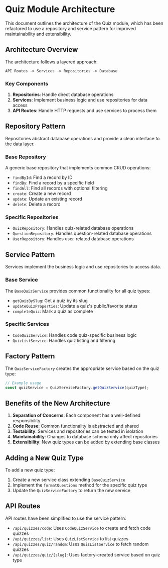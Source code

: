 # Quiz Module Architecture

This document outlines the architecture of the Quiz module, which has been refactored to use a repository and service pattern for improved maintainability and extensibility.

## Architecture Overview

The architecture follows a layered approach:

```
API Routes -> Services -> Repositories -> Database
```

### Key Components

1. **Repositories**: Handle direct database operations
2. **Services**: Implement business logic and use repositories for data access
3. **API Routes**: Handle HTTP requests and use services to process them

## Repository Pattern

Repositories abstract database operations and provide a clean interface to the data layer.

### Base Repository

A generic base repository that implements common CRUD operations:

- `findById`: Find a record by ID
- `findBy`: Find a record by a specific field
- `findAll`: Find all records with optional filtering
- `create`: Create a new record
- `update`: Update an existing record
- `delete`: Delete a record

### Specific Repositories

- `QuizRepository`: Handles quiz-related database operations
- `QuestionRepository`: Handles question-related database operations
- `UserRepository`: Handles user-related database operations

## Service Pattern

Services implement the business logic and use repositories to access data.

### Base Service

The `BaseQuizService` provides common functionality for all quiz types:

- `getQuizBySlug`: Get a quiz by its slug
- `updateQuizProperties`: Update a quiz's public/favorite status
- `completeQuiz`: Mark a quiz as complete

### Specific Services

- `CodeQuizService`: Handles code quiz-specific business logic
- `QuizListService`: Handles quiz listing and filtering

## Factory Pattern

The `QuizServiceFactory` creates the appropriate service based on the quiz type:

```typescript
// Example usage
const quizService = QuizServiceFactory.getQuizService(quizType);
```

## Benefits of the New Architecture

1. **Separation of Concerns**: Each component has a well-defined responsibility
2. **Code Reuse**: Common functionality is abstracted and shared
3. **Testability**: Services and repositories can be tested in isolation
4. **Maintainability**: Changes to database schema only affect repositories
5. **Extensibility**: New quiz types can be added by extending base classes

## Adding a New Quiz Type

To add a new quiz type:

1. Create a new service class extending `BaseQuizService`
2. Implement the `formatQuestions` method for the specific quiz type
3. Update the `QuizServiceFactory` to return the new service

## API Routes

API routes have been simplified to use the service pattern:

- `/api/quizzes/code`: Uses `CodeQuizService` to create and fetch code quizzes
- `/api/quizzes/list`: Uses `QuizListService` to list quizzes
- `/api/quizzes/quiz/random`: Uses `QuizListService` to fetch random quizzes
- `/api/quizzes/quiz/[slug]`: Uses factory-created service based on quiz type
